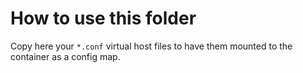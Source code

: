 # How to use this folder

Copy here your `*.conf` virtual host files to have them mounted to the container as a config map.
